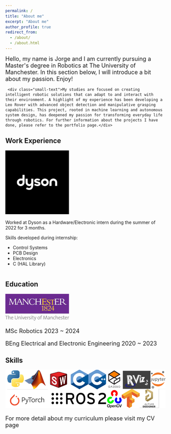 ```yaml
---
permalink: /
title: "About me"
excerpt: "About me"
author_profile: true
redirect_from: 
  - /about/
  - /about.html
---
```

<html lang="en">
<head>
    <meta charset="UTF-8">
    <meta name="viewport" content="width=device-width, initial-scale=1.0">
    <title>Font Size Example</title>
    <style>
        /* This style block defines the font size for elements with the 'small-text' class */
        .small-text {
            font-size: 18px; /* Smaller font size */
        }
    </style>
</head>
<body>
    <!-- Applying the 'small-text' class to elements that should have a smaller font size -->
    <div class="small-text">Hello, my name is Jorge and I am currently pursuing a Master's degree in Robotics at The University of Manchester. In this section below, I will introduce a bit about my passion. Enjoy! </div>
  
     <div class="small-text">My studies are focused on creating intelligent robotic solutions that can adapt to and interact with their environment. A highlight of my experience has been developing a Leo Rover with advanced object detection and manipulative grasping capabilities. This project, rooted in machine learning and autonomous system design, has deepened my passion for transforming everyday life through robotics. For further information about the projects I have done, please refer to the portfolio page.</div>

</body>
</html>


Work Experience
--------------------
<html lang="en">
<head>
<meta charset="UTF-8">
<meta name="viewport" content="width=device-width, initial-scale=1.0">
<title>Image with Text</title>
<style>
  .image-text-container {
    overflow: auto; /* Clears the float */
  }

  .image-text-container img {
    float: left; /* Floats the image to the left */
    margin-right: 20px; /* Adds some space between the image and the text */
  }

  .text-content {
    float: right;
    font-size: 24px; /* Smaller font size */
    width: calc(100% - 220px); /* Adjusts the text width accounting for image width */
  }

  .small-text {
    font-size: 18px; /* Smaller font size */
        }
</style>
</head>
<body>

<div class="image-text-container">
  <img src='/images/dyson.png' alt='Descriptive Alt Text' width='200'>
  <div class="text-content">
    <p> Worked at Dyson as a Hardware/Electronic intern during the summer of 2022 for 3 months.</p>
    <p> Skills developed during internship: </p>
    <ul>
        <li>Control Systems</li>
        <li>PCB Design</li>
        <li>Electronics</li>
        <li>C (HAL Library)</li>
    </ul>
  </div>
</div>

</body>
</html>

Education
---------------
<body>

<div class="small-text">
  <img src='/images/uom.jpeg' alt='Descriptive Alt Text' width='200'>
  <div class="text-content">
    <p> MSc Robotics 2023 ~ 2024</p>
    <p> BEng Electrical and Electronic Engineering 2020 ~ 2023</p>
  </div>
</div>

</body>

Skills
--------------


<div class="small-text">
  <img src='/images/skills.png' alt='Descriptive Alt Text' width='800'>
  <div class="small-text">
    <p> For more detail about my curriculum please visit my CV page</p>
  </div>
</div>

